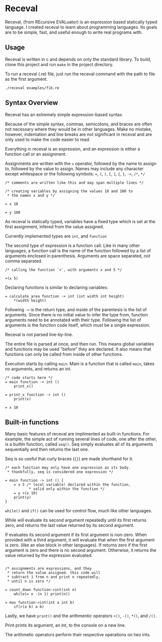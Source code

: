 # Receval

Receval, (from REcursive EVALuator) is an expression based statically typed language.
I created receval to learn about programming languages.
Its goals are to be simple, fast, and useful enough to write real programs with.

## Usage

Receval is written in c and depends on only the standard library.
To build, clone this project and run `make` in the project directory.

To run a receval (.re) file, just run the receval command with the
path to file as the first argument.

```./receval examples/fib.re```

## Syntax Overview

Receval has an extremely simple expression-based syntax.

Because of the simple syntax, commas, semicolons, and braces are often
not necessary where they would be in other languages.
Make no mistake, however, indentation and line breaks are not significant in receval and
are only used to make the code easier to read.

Everything in receval is an expression, and an expression is
either a function call or an assignment.

Assignments are written with the `=` operator, followed by the name
to assign to, followed by the value to assign.
Names may include any character except whitespace or the following symbols:
`=`, `(`, `)`, `[`, `]`, `{`, `}`, `->`, `/*`, `*/`

```
/* comments are written like this and may span multiple lines */

/* creating variables by assigning the values 10 and 100 to
 * the names x and y */

= x 10

= y 100
```
As receval is statically typed, variables have a fixed type which is
set at the first assignment, infered from the value assigned.

Currently implemented types are `int`, and `function`

The second type of expression is a function call.
Like in many other languages, a function call is the name of the function
followed by a list of arguments enclosed in parenthesis.
Arguments are space separated, not comma separated.

```
/* calling the function `+`, with arguments x and 5 */

+(x 5)
```

Declaring functions is similar to declaring variables:
```
= calculate_area function -> int (int width int height)
    *(width height)
```
Following `->` is the return type, and
inside of the parentesis is the list of arguments.
Since there is no initial value to infer the type from, 
function arguments need to be annotated with their type. Following the list of arguments is the function code itself,
which must be a single expression.

Receval is not parsed line-by-line.

The entire file is parsed at once, and then run.
This means global variables and functions may be used "before" they are declared.
It also means that functions can only be called from inside of other
functions.

Execution starts by calling `main`.
Main is a function that is called `main`, takes no arguments, and returns an int.

```
/* code starts here */
= main function -> int ()
    print_x()

= print_x function -> int ()
    print(x)

= x 10
```

## Built-in functions

Many basic features of receval are implimented as built-in functions.
For example, the simple act of running several lines of code, one after the other,
is a builtin function, called `seq()`.
Seq simply evaluates all of its arguments sequentially and then returns the last one.

Seq is so useful that curly braces (`{}`) are made shorthand for it.

```
/* each function may only have one expression as its body.
 * thankfully, seq is considered one expression */

= main function -> int () {
    = x 5 /* local variable! declared within the function,
           * valid only within the function */
    = y +(x 10)
    print(y)
}
```

`while()` and `if()` can be used for control flow, much like other languages.

While will evaluate its second argument repeatedly until its first returns zero,
and returns the last value returned by its second argument.

If evaluates its second argument if its first argument is non-zero. When provided
with a third argument, it will evaluate that when the first argument is zero.
(like an else block in other languages).
If returns zero if the first argument is zero and there is no second argument.
Otherwise, it returns the value returned by the expression evaluated.

```

/* assignments are expressions, and they
 * return the value assigned. this code will
 * subtract 1 from n and print n repeatedly,
 * until n is zero */

= count_down function->int(int n)
    while(= n -(n 1) print(n))

= max function->int(int a int b)
    if(>(a b) a b)
```

Lastly, we have `print()` and the arithmentic operators `+()`, `-()`, `*()`, and `/()`.

Print prints its argument, an int, to the console on a new line.

The arithmetic operators perform their respective operations on two ints.
